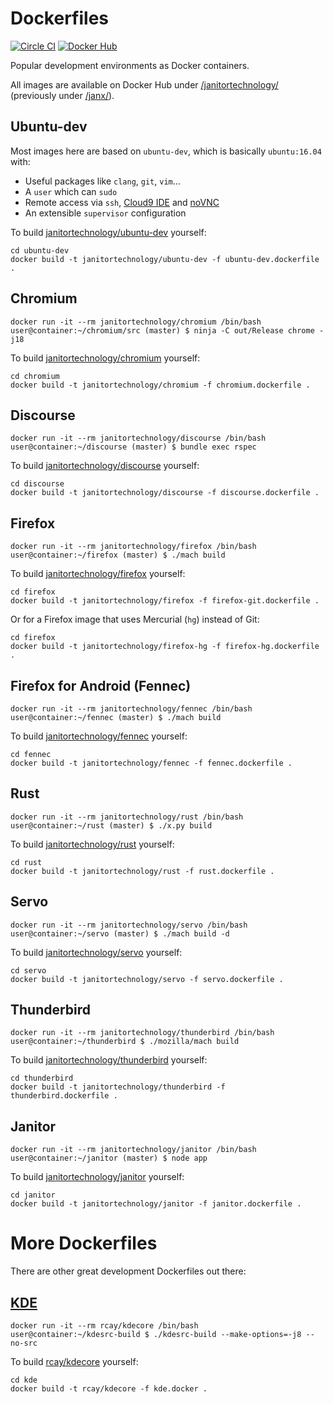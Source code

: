 # Dockerfiles

[![Circle CI](https://img.shields.io/circleci/project/github/JanitorTechnology/dockerfiles.svg)](https://circleci.com/gh/JanitorTechnology/workflows/dockerfiles)
[![Docker Hub](https://img.shields.io/docker/automated/janitortechnology/janitor.svg)](https://hub.docker.com/r/janitortechnology/)

Popular development environments as Docker containers.

All images are available on Docker Hub under [/janitortechnology/](https://hub.docker.com/u/janitortechnology/) (previously under [/janx/](https://hub.docker.com/u/janx/)).

## Ubuntu-dev

Most images here are based on `ubuntu-dev`, which is basically `ubuntu:16.04` with:

- Useful packages like `clang`, `git`, `vim`…
- A `user` which can `sudo`
- Remote access via `ssh`, [Cloud9 IDE](https://c9.io) and [noVNC](https://kanaka.github.io/noVNC/)
- An extensible `supervisor` configuration

To build [janitortechnology/ubuntu-dev](https://hub.docker.com/r/janitortechnology/ubuntu-dev/) yourself:

    cd ubuntu-dev
    docker build -t janitortechnology/ubuntu-dev -f ubuntu-dev.dockerfile .

## Chromium

    docker run -it --rm janitortechnology/chromium /bin/bash
    user@container:~/chromium/src (master) $ ninja -C out/Release chrome -j18

To build [janitortechnology/chromium](https://hub.docker.com/r/janitortechnology/chromium/) yourself:

    cd chromium
    docker build -t janitortechnology/chromium -f chromium.dockerfile .

## Discourse

    docker run -it --rm janitortechnology/discourse /bin/bash
    user@container:~/discourse (master) $ bundle exec rspec

To build [janitortechnology/discourse](https://hub.docker.com/r/janitortechnology/discourse/) yourself:

    cd discourse
    docker build -t janitortechnology/discourse -f discourse.dockerfile .

## Firefox

    docker run -it --rm janitortechnology/firefox /bin/bash
    user@container:~/firefox (master) $ ./mach build

To build [janitortechnology/firefox](https://hub.docker.com/r/janitortechnology/firefox/) yourself:

    cd firefox
    docker build -t janitortechnology/firefox -f firefox-git.dockerfile .

Or for a Firefox image that uses Mercurial (`hg`) instead of Git:

    cd firefox
    docker build -t janitortechnology/firefox-hg -f firefox-hg.dockerfile .

## Firefox for Android (Fennec)

    docker run -it --rm janitortechnology/fennec /bin/bash
    user@container:~/fennec (master) $ ./mach build

To build [janitortechnology/fennec](https://hub.docker.com/r/janitortechnology/fennec/) yourself:

    cd fennec
    docker build -t janitortechnology/fennec -f fennec.dockerfile .

## Rust

    docker run -it --rm janitortechnology/rust /bin/bash
    user@container:~/rust (master) $ ./x.py build

To build [janitortechnology/rust](https://hub.docker.com/r/janitortechnology/rust/) yourself:

    cd rust
    docker build -t janitortechnology/rust -f rust.dockerfile .

## Servo

    docker run -it --rm janitortechnology/servo /bin/bash
    user@container:~/servo (master) $ ./mach build -d

To build [janitortechnology/servo](https://hub.docker.com/r/janitortechnology/servo/) yourself:

    cd servo
    docker build -t janitortechnology/servo -f servo.dockerfile .

## Thunderbird

    docker run -it --rm janitortechnology/thunderbird /bin/bash
    user@container:~/thunderbird $ ./mozilla/mach build

To build [janitortechnology/thunderbird](https://hub.docker.com/r/janitortechnology/thunderbird/) yourself:

    cd thunderbird
    docker build -t janitortechnology/thunderbird -f thunderbird.dockerfile .

## Janitor

    docker run -it --rm janitortechnology/janitor /bin/bash
    user@container:~/janitor (master) $ node app

To build [janitortechnology/janitor](https://hub.docker.com/r/janitortechnology/janitor/) yourself:

    cd janitor
    docker build -t janitortechnology/janitor -f janitor.dockerfile .

# More Dockerfiles

There are other great development Dockerfiles out there:

## [KDE](https://github.com/rcatolino/kdesrcbuild-docker)

    docker run -it --rm rcay/kdecore /bin/bash
    user@container:~/kdesrc-build $ ./kdesrc-build --make-options=-j8 --no-src

To build [rcay/kdecore](https://hub.docker.com/r/rcay/kdecore/) yourself:

    cd kde
    docker build -t rcay/kdecore -f kde.docker .
